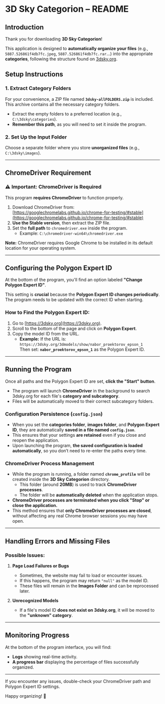 # 3D Sky Categorion – README  

## Introduction  
Thank you for downloading **3D Sky Categorion**!  

This application is designed to **automatically organize your files** (e.g., `5887.526861f4db7fc.jpeg`, `5887.526861f4db7fc.rar`...) into the appropriate **categories**, following the structure found on [3dsky.org](https://3dsky.org).  

## Setup Instructions  

### 1. Extract Category Folders  
For your convenience, a ZIP file named **`3dsky-allFOLDERS.zip`** is included. This archive contains all the necessary category folders.  

- Extract the empty folders to a preferred location (e.g., `C:\3dsky\categories`).  
- **Remember this path**, as you will need to set it inside the program.  

### 2. Set Up the Input Folder  
Choose a separate folder where you store **unorganized files** (e.g., `C:\3dsky\images`).  

---

## ChromeDriver Requirement  

### ⚠️ Important: ChromeDriver is Required  
This program **requires ChromeDriver** to function properly.  

1. Download ChromeDriver from:  
   [https://googlechromelabs.github.io/chrome-for-testing/#stable](https://googlechromelabs.github.io/chrome-for-testing/#stable)  
2. **Use the Stable version**, then extract the ZIP file.  
3. Set the **full path** to `chromedriver.exe` inside the program.  
   - Example: `C:\chromedriver-win64\chromedriver.exe`  

**Note:** ChromeDriver requires Google Chrome to be installed in its default location for your operating system.  

---

## Configuring the Polygon Expert ID  

At the bottom of the program, you'll find an option labeled **"Change Polygon Expert ID"**.  

This setting is **crucial** because the **Polygon Expert ID changes periodically**. The program needs to be updated with the correct ID when starting.  

### How to Find the Polygon Expert ID:  
1. Go to [https://3dsky.org](https://3dsky.org).  
2. Scroll to the bottom of the page and click on **Polygon Expert**.  
3. Copy the model ID from the URL.  
   - **Example:** If the URL is:  
     `https://3dsky.org/3dmodels/show/nabor_proektorov_epson_1`  
     Then set: **`nabor_proektorov_epson_1`** as the Polygon Expert ID.  

---

## Running the Program  

Once all paths and the Polygon Expert ID are set, **click the "Start" button**.  

- The program will launch **ChromeDriver** in the background to search 3dsky.org for each file's **category and subcategory**.  
- Files will be automatically moved to their correct subcategory folders.  

### Configuration Persistence (`config.json`)  

- When you set the **categories folder**, **images folder**, and **Polygon Expert ID**, they are automatically **saved in a file named `config.json`**.  
- This ensures that your settings **are retained** even if you close and reopen the application.  
- Upon launching the program, **the saved configuration is loaded automatically**, so you don’t need to re-enter the paths every time.  

### ChromeDriver Process Management  

- While the program is running, a folder named **`chrome_profile`** will be created inside the **3D Sky Categorion** directory.  
  - This folder (around **20MB**) is used to track **ChromeDriver processes**.  
  - The folder will be **automatically deleted** when the application stops.  
- **ChromeDriver processes are terminated when you click "Stop" or close the application.**  
- This method ensures that **only ChromeDriver processes are closed**, without affecting any real Chrome browser sessions you may have open.  

---

## Handling Errors and Missing Files  

### Possible Issues:  
1. **Page Load Failures or Bugs**  
   - Sometimes, the website may fail to load or encounter issues.  
   - If this happens, the program may return `"null"` as the model ID.  
   - These files will remain in the **Images Folder** and can be reprocessed later.  

2. **Unrecognized Models**  
   - If a file's model ID **does not exist on 3dsky.org**, it will be moved to the **"unknown" category**.  

---

## Monitoring Progress  

At the bottom of the program interface, you will find:  
- **Logs** showing real-time activity.  
- **A progress bar** displaying the percentage of files successfully organized.  

---

If you encounter any issues, double-check your ChromeDriver path and Polygon Expert ID settings.  

Happy organizing! 🚀  


